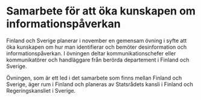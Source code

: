 # Samarbete för att öka kunskapen om informationspåverkan

Finland och Sverige planerar i november en gemensam övning i syfte att öka kunskapen om hur man identifierar och bemöter desinformation och informationspåverkan. I övningen deltar kommunikationschefer eller kommunikatörer och handläggare från berörda departement i Finland och Sverige.


Övningen, som är ett led i det samarbete som finns mellan Finland och Sverige, äger rum i Finland och planeras av Statsrådets kansli i Finland och Regeringskansliet i Sverige.
